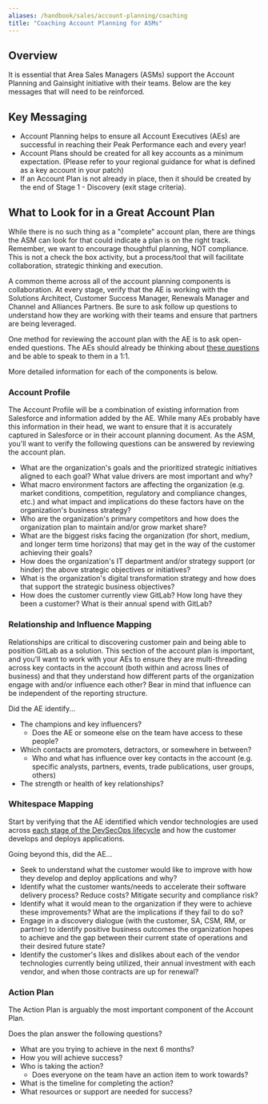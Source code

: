 ```yaml
---
aliases: /handbook/sales/account-planning/coaching
title: "Coaching Account Planning for ASMs"
---
```


## Overview

It is essential that Area Sales Managers (ASMs) support the Account Planning and Gainsight initiative with their teams. Below are the key messages that will need to be reinforced.

## Key Messaging

- Account Planning helps to ensure all Account Executives (AEs) are successful in reaching their Peak Performance each and every year!
- Account Plans should be created for all key accounts as a minimum expectation.  (Please refer to your regional guidance for what is defined as a key account in your patch)
- If an Account Plan is not already in place, then it should be created by the end of Stage 1 - Discovery (exit stage criteria).

## What to Look for in a Great Account Plan

While there is no such thing as a "complete" account plan, there are things the ASM can look for that could indicate a plan is on the right track. Remember, we want to encourage thoughtful planning, NOT compliance. This is not a check the box activity, but a process/tool that will facilitate collaboration, strategic thinking and execution.

A common theme across all of the account planning components is collaboration. At every stage, verify that the AE is working with the Solutions Architect, Customer Success Manager, Renewals Manager and Channel and Alliances Partners. Be sure to ask follow up questions to understand how they are working with their teams and ensure that partners are being leveraged.

One method for reviewing the account plan with the AE is to ask open-ended questions. The AEs should already be thinking about [these questions](/handbook/sales/account-planning/#account-profile) and be able to speak to them in a 1:1.

More detailed information for each of the components is below.

### Account Profile

The Account Profile will be a combination of existing information from Salesforce and information added by the AE. While many AEs probably have this information in their head, we want to ensure that it is accurately captured in Salesforce or in their account planning document. As the ASM, you'll want to verify the following questions can be answered by reviewing the account plan.

- What are the organization's goals and the prioritized strategic initiatives aligned to each goal? What value drivers are most important and why?
- What macro environment factors are affecting the organization (e.g. market conditions, competition, regulatory and compliance changes, etc.) and what impact and implications do these factors have on the organization's business strategy?
- Who are the organization's primary competitors and how does the organization plan to maintain and/or grow market share?
- What are the biggest risks facing the organization (for short, medium, and longer term time horizons) that may get in the way of the customer achieving their goals?
- How does the organization's IT department and/or strategy support (or hinder) the above strategic objectives or initiatives?
- What is the organization's digital transformation strategy and how does that support the strategic business objectives?
- How does the customer currently view GitLab? How long have they been a customer? What is their annual spend with GitLab?

### Relationship and Influence Mapping

Relationships are critical to discovering customer pain and being able to position GitLab as a solution. This section of the account plan is important, and you'll want to work with your AEs to ensure they are multi-threading across key contacts in the account (both within and across lines of business) and that they understand how different parts of the organization engage with and/or influence each other? Bear in mind that influence can be independent of the reporting structure.

Did the AE identify...

- The champions and key influencers?
  - Does the AE or someone else on the team have access to these people?
- Which contacts are promoters, detractors, or somewhere in between?
  - Who and what has influence over key contacts in the account (e.g. specific analysts, partners, events, trade publications, user groups, others)
- The strength or health of key relationships?

### Whitespace Mapping

Start by verifying that the AE identified which vendor technologies are used across [each stage of the DevSecOps lifecycle](https://about.gitlab.com/stages-devops-lifecycle/) and how the customer develops and deploys applications.

Going beyond this, did the AE...

- Seek to understand what the customer would like to improve with how they develop and deploy applications and why?
- Identify what the customer wants/needs to accelerate their software delivery process? Reduce costs? Mitigate security and compliance risk?
- Identify what it would mean to the organization if they were to achieve these improvements? What are the implications if they fail to do so?
- Engage in a discovery dialogue (with the customer, SA, CSM, RM, or partner) to identify positive business outcomes the organization hopes to achieve and the gap between their current state of operations and their desired future state?
- Identify the customer's likes and dislikes about each of the vendor technologies currently being utilized, their annual investment with each vendor, and when those contracts are up for renewal?

### Action Plan

The Action Plan is arguably the most important component of the Account Plan.

Does the plan answer the following questions?

- What are you trying to achieve in the next 6 months?
- How you will achieve success?
- Who is taking the action?
  - Does everyone on the team have an action item to work towards?
- What is the timeline for completing the action?
- What resources or support are needed for success?

